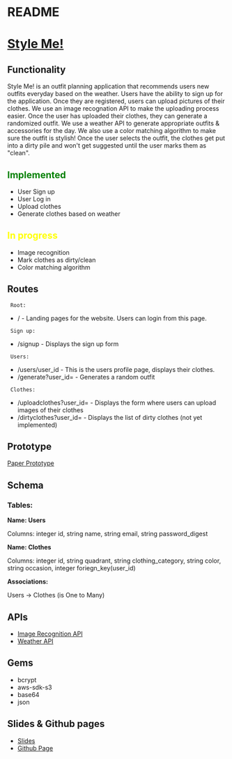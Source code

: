 # README

<h1> <a href ="http://styleme-166.herokuapp.com/">Style Me! </a></h1>

<h2> Functionality</h2>

<p>
Style Me! is an outfit planning application that recommends users new outfits everyday based on the weather. Users have the ability to sign up for the application. Once they are registered, users can upload pictures of their clothes. We use an image recognation API to make the uploading process easier. Once the user has uploaded their clothes, they can generate a randomized outfit. We use a weather API to generate appropriate outfits & accessories for the day. We also use a color matching algorithm to make sure the outfit is stylish! Once the user selects the outfit, the clothes get put into a dirty pile and won't get suggested until the user marks them as "clean".  </p>

<h2 style="color:green"> Implemented </h2>
<ul>
    <li> User Sign up </li>
    <li> User Log in </li>
    <li> Upload clothes </li>
    <li> Generate clothes based on weather </li>
</ul>

<h2 style ="color:yellow"> In progress </h2>
<ul>
    <li> Image recognition </li>
    <li> Mark clothes as dirty/clean </li>
    <li> Color matching algorithm  </li>
</ul>

<h2> Routes </h2>
<p>
<code> Root:</code>  
<ul>
    <li>/ - Landing pages for the website. Users can login from this page.</li>
</ul>

<code> Sign up:</code>

<ul>
    <li>/signup - Displays the sign up form</li>
</ul>

<code> Users:</code>

<ul>
    <li>/users/user_id - This is the users profile page, displays their clothes.</li>
    <li>/generate?user_id= - Generates a random outfit</li>
</ul>

<code> Clothes:</code>

<ul>
    <li>/uploadclothes?user_id= - Displays the form where users can upload images of their clothes 
    </li>
    <li> /dirtyclothes?user_id= - Displays the list of dirty clothes (not yet implemented) </li>
</ul>

</p>

<h2> Prototype</h2>
<a href= "https://drive.google.com/file/d/1PB3GF8lheinoEaEg6DnzaD3IcJpwXB6_/view?usp=sharing">Paper Prototype</a>
<h2> Schema </h2>
<p> 
<h3>Tables: </h3>

<strong>Name: Users </strong>

Columns: integer id, string name, string email, string password_digest

<strong> Name: Clothes </strong>

Columns: integer id, string quadrant, string
clothing_category, string color, string occasion, integer foriegn_key(user_id)

<strong> Associations: </strong>

Users -> Clothes (is One to Many)

</p>

<h2> APIs </h2>
<ul>
    <li><a href="https://imagga.com">Image Recognition  API</a> </li>
    <li><a href="https://openweathermap.org/api">Weather API</a> </li>
</ul>

<h2> Gems </h2>
<ul>
    <li> bcrypt </li>
    <li> aws-sdk-s3 </li>
    <li> base64 </li>
    <li> json </li>
    
    
</ul>

<h2> Slides & Github pages </h2>
<ul>
    <li><a href="https://docs.google.com/presentation/d/1HTRw9HF7rCOq841LImFuk4qwOrrs0D78TnvMr2qmXj8/edit?usp=sharing"> Slides </a> </li>
    <li><a href="https://sagarpunjabi.github.io/StyleMe/">Github Page</a> </li>
</ul>

